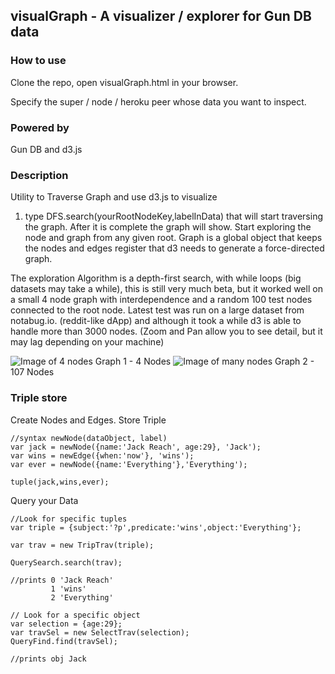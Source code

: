 ## visualGraph - A visualizer / explorer for Gun DB data

### How to use

Clone the repo, open visualGraph.html in your browser.

Specify the super / node / heroku peer whose data you want to inspect.

### Powered by

Gun DB and d3.js


### Description

Utility to Traverse Graph and use d3.js to visualize

1. type DFS.search(yourRootNodeKey,labelInData)
that will start traversing the graph.
After it is complete the graph will show.
Start exploring the node and graph from any given root.
Graph is a global object that keeps the nodes and edges register that d3 needs to generate a force-directed graph.

The exploration Algorithm is a depth-first search, with while loops (big datasets may take a while), this is still very much beta, but it worked well on a small 4 node graph with interdependence and a random 100 test nodes connected to the root node.
Latest test was run on a large dataset from notabug.io. (reddit-like dApp) and although it took a while d3 is able to handle more than 3000 nodes. (Zoom and Pan allow you to see detail, but it may lag depending on your machine)

![Image of 4 nodes](https://i.imgur.com/eHxNnof.png)
Graph 1 - 4 Nodes
![Image of many nodes](https://i.imgur.com/Vap9pQn.png)
Graph 2 - 107 Nodes

### Triple store

Create Nodes and Edges. Store Triple
```
//syntax newNode(dataObject, label)
var jack = newNode({name:'Jack Reach', age:29}, 'Jack');
var wins = newEdge({when:'now'}, 'wins');
var ever = newNode({name:'Everything'},'Everything');

tuple(jack,wins,ever);
```
Query your Data
```
//Look for specific tuples
var triple = {subject:'?p',predicate:'wins',object:'Everything'};

var trav = new TripTrav(triple);

QuerySearch.search(trav);

//prints 0 'Jack Reach'
         1 'wins'
         2 'Everything'

// Look for a specific object
var selection = {age:29};
var travSel = new SelectTrav(selection);
QueryFind.find(travSel);

//prints obj Jack
```
